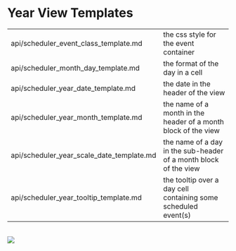 
Year View Templates
==============

<table class="webixdoc_links">
	<tbody>
    <tr>
		<td class="webixdoc_links0">api/scheduler_event_class_template.md</td>
		<td>the css style for the event container</td>
	</tr>
	<tr>
		<td class="webixdoc_links0">api/scheduler_month_day_template.md</td>
		<td>the format of the day in a cell</td>
	</tr>
	<tr>
		<td class="webixdoc_links0">api/scheduler_year_date_template.md</td>
		<td>the date in the header of the view</td>
	</tr>
	<tr>
		<td class="webixdoc_links0">api/scheduler_year_month_template.md</td>
		<td>the name of a month in the header of a month block of the view</td>
	</tr>
	<tr>
		<td class="webixdoc_links0">api/scheduler_year_scale_date_template.md</td>
		<td>the name of a day in the sub-header of a month block of the view</td>
	</tr>
	<tr>
		<td class="webixdoc_links0">api/scheduler_year_tooltip_template.md</td>
		<td>the tooltip over a day cell containing some scheduled event(s)</td>
	</tr>
	</tbody>
</table>

  
<br>

<img src="api/year_view_templates.png"/>

